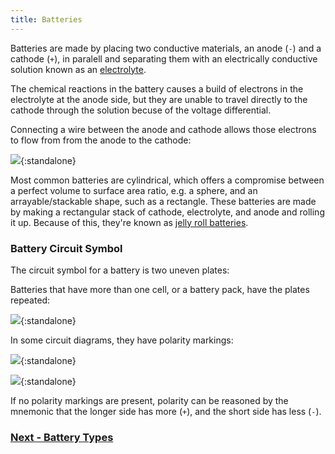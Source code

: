 ```yaml
---
title: Batteries
---
```


Batteries are made by placing two conductive materials, an anode (`-`) and a cathode (`+`), in paralell and separating them with an electrically conductive solution known as an [electrolyte](https://en.wikipedia.org/wiki/Electrolyte).

The chemical reactions in the battery causes a build of electrons in the electrolyte at the anode side, but they are unable to travel directly to the cathode through the solution becuse of the voltage differential. 

Connecting a wire between the anode and cathode allows those electrons to flow from from the anode to the cathode:

![](../Battery_Diagram.svg){:standalone}

Most common batteries are cylindrical, which offers a compromise between a perfect volume to surface area ratio, e.g. a sphere, and an arrayable/stackable shape, such as a rectangle. These batteries are made by making a rectangular stack of cathode, electrolyte, and anode and rolling it up. Because of this, they're known as [jelly roll batteries](https://en.wikipedia.org/wiki/Jelly_roll_(battery)).

### Battery Circuit Symbol

The circuit symbol for a battery is two uneven plates:

<!-- ![Battery Circuit Symbol; two uneven plates at a short distance from each other.](/Common_Files/MultiCell_Battery.svg){:standalone} -->

Batteries that have more than one cell, or a battery pack, have the plates repeated:

![](/Common_Files/MultiCell_Battery.svg){:standalone}

In some circuit diagrams, they have polarity markings:

![](/Common_Files/SingleCell_Battery_w_Polarity.svg){:standalone}

![](/Common_Files/MultiCell_Battery_w_Polarity.svg){:standalone}

If no polarity markings are present, polarity can be reasoned by the mnemonic that the longer side has more (`+`), and the short side has less (`-`).

### [Next - Battery Types](../Battery_Types)

<br/>